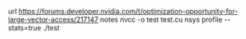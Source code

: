 url
https://forums.developer.nvidia.com/t/optimization-opportunity-for-large-vector-access/217147
notes
nvcc -o test test.cu
nsys profile --stats=true ./test